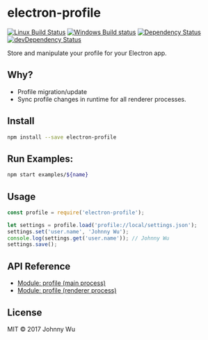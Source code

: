 # electron-profile

[![Linux Build Status](https://travis-ci.org/electron-utils/electron-profile.svg?branch=master)](https://travis-ci.org/electron-utils/electron-profile)
[![Windows Build status](https://ci.appveyor.com/api/projects/status/xs18f8goees9w9bb?svg=true)](https://ci.appveyor.com/project/jwu/electron-profile)
[![Dependency Status](https://david-dm.org/electron-utils/electron-profile.svg)](https://david-dm.org/electron-utils/electron-profile)
[![devDependency Status](https://david-dm.org/electron-utils/electron-profile/dev-status.svg)](https://david-dm.org/electron-utils/electron-profile#info=devDependencies)

Store and manipulate your profile for your Electron app.

## Why?

  - Profile migration/update
  - Sync profile changes in runtime for all renderer processes.

## Install

```bash
npm install --save electron-profile
```

## Run Examples:

```bash
npm start examples/${name}
```

## Usage

```javascript
const profile = require('electron-profile');

let settings = profile.load('profile://local/settings.json');
settings.set('user.name', 'Johnny Wu');
console.log(settings.get('user.name')); // Johnny Wu
settings.save();
```

## API Reference

  - [Module: profile (main process)](docs/profile-main.md)
  - [Module: profile (renderer process)](docs/profile-renderer.md)

## License

MIT © 2017 Johnny Wu
